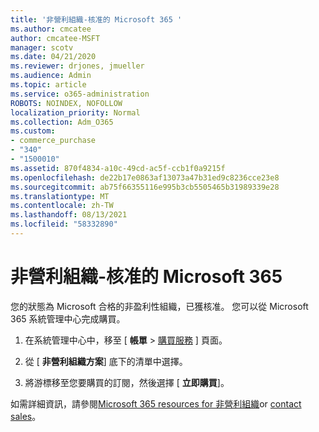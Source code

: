 ```yaml
---
title: '非營利組織-核准的 Microsoft 365 '
ms.author: cmcatee
author: cmcatee-MSFT
manager: scotv
ms.date: 04/21/2020
ms.reviewer: drjones, jmueller
ms.audience: Admin
ms.topic: article
ms.service: o365-administration
ROBOTS: NOINDEX, NOFOLLOW
localization_priority: Normal
ms.collection: Adm_O365
ms.custom:
- commerce_purchase
- "340"
- "1500010"
ms.assetid: 870f4834-a10c-49cd-ac5f-ccb1f0a9215f
ms.openlocfilehash: de22b17e0863af13073a47b31ed9c8236cce23e8
ms.sourcegitcommit: ab75f66355116e995b3cb5505465b31989339e28
ms.translationtype: MT
ms.contentlocale: zh-TW
ms.lasthandoff: 08/13/2021
ms.locfileid: "58332890"
---
```

# <a name="microsoft-365-for-nonprofits---approved"></a>非營利組織-核准的 Microsoft 365

您的狀態為 Microsoft 合格的非盈利性組織，已獲核准。 您可以從 Microsoft 365 系統管理中心完成購買。

1. 在系統管理中心中，移至 [ **帳單** \> [購買服務](https://go.microsoft.com/fwlink/p/?linkid=868433) ] 頁面。

2. 從 [ **非營利組織方案**] 底下的清單中選擇。

3. 將游標移至您要購買的訂閱，然後選擇 [ **立即購買**]。

如需詳細資訊，請參閱[Microsoft 365 resources for 非營利組織](https://www.microsoft.com/nonprofits/microsoft-365)or [contact sales](https://www.microsoft.com/nonprofits/contact-us)。
